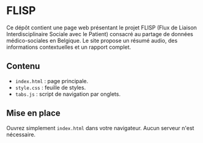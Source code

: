 # FLISP

Ce dépôt contient une page web présentant le projet FLISP (Flux de Liaison Interdisciplinaire Sociale avec le Patient) consacré au partage de données médico-sociales en Belgique. Le site propose un résumé audio, des informations contextuelles et un rapport complet.

## Contenu
- `index.html` : page principale.
- `style.css` : feuille de styles.
- `tabs.js` : script de navigation par onglets.

## Mise en place
Ouvrez simplement `index.html` dans votre navigateur. Aucun serveur n'est nécessaire.
